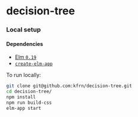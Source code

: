# decision-tree

### Local setup

#### Dependencies

* [Elm `0.19`](https://guide.elm-lang.org/install.html)
* [`create-elm-app`](https://github.com/halfzebra/create-elm-app)

To run locally:

```bash
git clone git@github.com:kfrn/decision-tree.git
cd decision-tree/
npm install
npm run build-css
elm-app start
```

<!-- To deploy to github pages:
```
elm-app build
gh-pages -d build
```
-->
